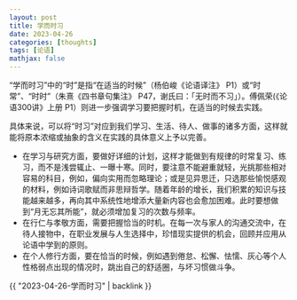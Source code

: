 ```yaml
---
layout: post
title: 学而时习
date: 2023-04-26
categories: [thoughts]
tags: [论语]
mathjax: false
---
```


“学而时习”中的“时”是指“在适当的时候”（杨伯峻《论语译注》 P1）或“时常”、“时时”（朱熹《四书章句集注》 P47，谢氏曰：「无时而不习」）。傅佩荣(《论语300讲》上册 P1）则进一步强调学习要把握时机，在适当的时候去实践。

具体来说，可以将“时习”对应到我们学习、生活、待人、做事的诸多方面，这样就能将原本浓缩或抽象的含义在实践的具体意义上予以完善。

-   在学习与研究方面，要做好详细的计划，这样才能做到有规律的时常复习、练习，而不是浅尝辄止、一曝十寒。同时，要注意不能避重就轻，光挑那些相对容易的科目，例如，偏向实用而忽略理论；或是见异思迁，只选那些愉悦感观的材料，例如诗词歌赋而非思辩哲学。随着年龄的增长，我们积累的知识与技能越来越多，再向其中系统性地增添大量新内容也会愈加困难。此时要想做到“月无忘其所能”，就必须增加复习的次数与频率。
-   在行仁与孝敬方面，需要把握恰当的时机。在每一次与家人的沟通交流中，在待人接物中，在职业发展与人生选择中，珍惜现实提供的机会，回顾并应用从论语中学到的原则。
-   在个人修行方面，要在恰当的时候，例如遇到倦怠、松懈、怯懦、灰心等个人性格弱点出现的情况时，跳出自己的舒适圈，与坏习惯做斗争。

{{ "2023-04-26-学而时习" | backlink }}
